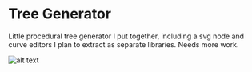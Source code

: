 # Tree Generator

Little procedural tree generator I put together, including a svg node and curve editors I plan to extract as separate libraries.
Needs more work.

![alt text](https://github.com/edin-purkovic/tree-creator/raw/main/src/images/screenshot.png "Tree Creator")